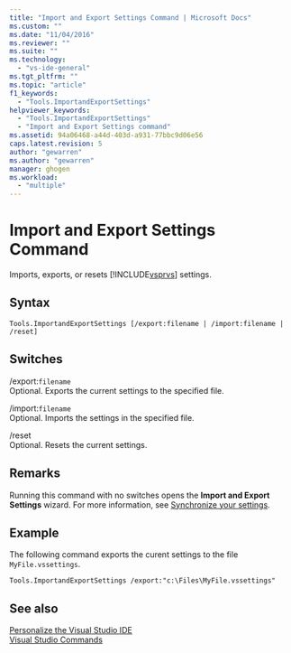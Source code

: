 ```yaml
---
title: "Import and Export Settings Command | Microsoft Docs"
ms.custom: ""
ms.date: "11/04/2016"
ms.reviewer: ""
ms.suite: ""
ms.technology: 
  - "vs-ide-general"
ms.tgt_pltfrm: ""
ms.topic: "article"
f1_keywords: 
  - "Tools.ImportandExportSettings"
helpviewer_keywords: 
  - "Tools.ImportandExportSettings"
  - "Import and Export Settings command"
ms.assetid: 94a06468-a44d-403d-a931-77bbc9d06e56
caps.latest.revision: 5
author: "gewarren"
ms.author: "gewarren"
manager: ghogen
ms.workload: 
  - "multiple"
---
```

# Import and Export Settings Command
Imports, exports, or resets [!INCLUDE[vsprvs](../../code-quality/includes/vsprvs_md.md)] settings.  
  
## Syntax  
  
```  
Tools.ImportandExportSettings [/export:filename | /import:filename | /reset]  
```  
  
## Switches  
 /export:`filename`  
 Optional. Exports the current settings to the specified file.  
  
 /import:`filename`  
 Optional. Imports the settings in the specified file.  
  
 /reset  
 Optional. Resets the current settings.  
  
## Remarks

Running this command with no switches opens the **Import and Export Settings** wizard. For more information, see [Synchronize your settings](../../ide/synchronized-settings-in-visual-studio.md).

## Example

The following command exports the curent settings to the file `MyFile.vssettings`.

```shell
Tools.ImportandExportSettings /export:"c:\Files\MyFile.vssettings"
```

## See also

[Personalize the Visual Studio IDE](../../ide/personalizing-the-visual-studio-ide.md)  
[Visual Studio Commands](../../ide/reference/visual-studio-commands.md)